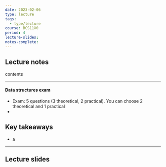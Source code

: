 ```yaml
---
date: 2023-02-06
type: lecture
tags:
  - type/lecture
course: BCS11X0
period: 4
lecture-slides: 
notes-complete:
---
```

## Lecture notes
contents

- - - 
#### Data structures exam
- Exam: 5 questions (3 theoretical, 2 practical). You can choose 2 theoretical and 1 practical
- 


## Key takeaways
- a

- - - 
## Lecture slides